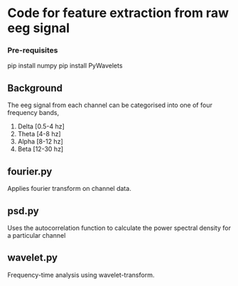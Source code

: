 # Code for feature extraction from raw eeg signal

### Pre-requisites
pip install numpy
pip install PyWavelets

## Background
The eeg signal from each channel can be categorised into one of four frequency bands,
1. Delta [0.5-4 hz]
2. Theta [4-8 hz]
3. Alpha [8-12 hz]
4. Beta [12-30 hz]

## fourier.py
Applies fourier transform on channel data.

## psd.py
Uses the autocorrelation function to calculate the power spectral density for a particular channel

## wavelet.py
Frequency-time analysis using wavelet-transform.




